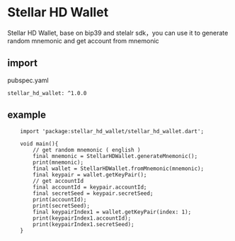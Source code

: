 # Stellar HD Wallet

Stellar HD Wallet, base on bip39 and stelalr sdk，you can use it to generate random mnemonic and get account from mnemonic

## import

pubspec.yaml
```
stellar_hd_wallet: ^1.0.0
```

## example
```
    import 'package:stellar_hd_wallet/stellar_hd_wallet.dart';

    void main(){
        // get random mnemonic ( english )
        final mnemonic = StellarHDWallet.generateMnemonic();
        print(mnemonic);
        final wallet = StellarHDWallet.fromMnemonic(mnemonic);
        final keypair = wallet.getKeyPair();
        // get accountId
        final accountId = keypair.accountId;
        final secretSeed = keypair.secretSeed;
        print(accountId);
        print(secretSeed);
        final keypairIndex1 = wallet.getKeyPair(index: 1);
        print(keypairIndex1.accountId);
        print(keypairIndex1.secretSeed);
    }

```

